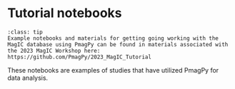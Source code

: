 # Tutorial notebooks

`````{admonition} Useful tutorial materials
:class: tip
Example notebooks and materials for getting going working with the MagIC database using PmagPy can be found in materials associated with the 2023 MagIC Workshop here:
https://github.com/PmagPy/2023_MagIC_Tutorial
`````

These notebooks are examples of studies that have utilized PmagPy for data analysis.


